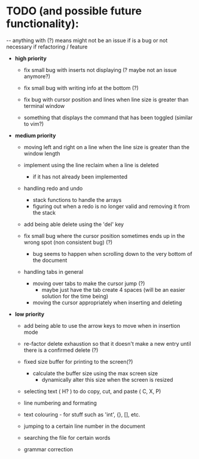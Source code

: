 # TODO (and possible future functionality): 
-- anything with (?) means might not be an issue if is a bug or not necessary if refactoring / feature

* __high priority__ 
    
    * fix small bug with inserts not displaying (? maybe not an issue anymore?) 
    
    * fix small bug with writing info at the bottom (?)
    * fix bug with cursor position and lines when line size is greater than terminal window

    * something that displays the command that has been toggled (similar to vim?)

* __medium priority__ 
    
    * moving left and right on a line when the line size is greater than the window length 
    
    * implement using the line reclaim when a line is deleted 
        * if it has not already been implemented

    * handling redo and undo 
        * stack functions to handle the arrays
        * figuring out when a redo is no longer valid and removing it from the stack 

    * add being able delete using the 'del' key

    * fix small bug where the cursor position sometimes ends up in the wrong spot (non consistent bug) (?)
        * bug seems to happen when scrolling down to the very bottom of the document

    * handling tabs in general
        * moving over tabs to make the cursor jump (?)
            * maybe just have the tab create 4 spaces (will be an easier solution for the time being)
        * moving the cursor appropriately when inserting and deleting
        
* __low priority__ 
    
    * add being able to use the arrow keys to move when in insertion mode 

    * re-factor delete exhaustion so that it doesn't make a new entry until
      there is a confirmed delete (?)

    * fixed size buffer for printing to the screen(?)
        * calculate the buffer size using the max screen size 
            * dynamically alter this size when the screen is resized

    * selecting text ( H? ) to do copy, cut, and paste ( C, X, P)

    * line numbering and formating 
    * text colouring - for stuff such as 'int', {}, [], etc.
    * jumping to a certain line number in the document

    * searching the file for certain words

    * grammar correction 
